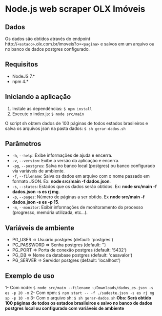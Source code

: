 # Node.js web scraper OLX Imóveis

## Dados

Os dados são obtidos através do endpoint http://`<estado>`.olx.com.br/imoveis?o=`<pagina>` e salvos em um arquivo ou no banco de dados postgres configurado.

## Requisitos

* NodeJS 7.*
* npm 4.*

## Iniciando a aplicação

1. Instale as dependências: `$ npm install`
2. Execute o index.js: `$ node src/main`

O script sh obtem dados de 100 páginas de todos estados brasileiros e salva os arquivos json na pasta dados: `$ sh gerar-dados.sh`

## Parâmetros

* `-h`, `--help`: Exibe informações de ajuda e encerra.
* `-v`, `--version`: Exibe a versão da aplicação e encerra.
* `-pg`, `--postgres`: Salva no banco local (postgres) ou banco configurado via variáveis de ambiente.
* `-f`, `--filename`: Salva os dados em arquivo com o nome passado em formato JSON. Ex: **node src/main -f dados.json**.
* `-s`, `--states`: Estados que os dados serão obtidos. Ex: **node src/main -f dados.json -s es rj mg**.
* `-p`, `--pages`: Número de páginas a ser obtido. Ex **node src/main -f dados.json -s es -p 15**.
* `-m`, `--monitor`: Exibir informações de monitoramento do processo (progresso, memória utilizada, etc...).

## Variáveis de ambiente

* PG_USER => Usuário postgres (default: 'postgres')
* PG_PASSWORD => Senha postgres (default: '')
* PG_PORT => Porta de conexão postgres (default: '5432')
* PG_DB => Nome da database postgres (default: 'casavalor')
* PG_SERVER => Servidor postgres (default: 'localhost')

## Exemplo de uso

1- Com node: `$ node src/main --filename ~/Downloads/dados_es.json -s es -p 20 -m`
2- Com npm: `$ npm start -- -f ./sudeste.json -s es rj mg sp -p 10 -m`
3- Com o arquivo sh: `$ sh gerar-dados.sh` **Obs: Será obtido 100 páginas de todos os estados brasileiros e salvo no banco de dados postgres local ou configurado com variáveis de ambiente**